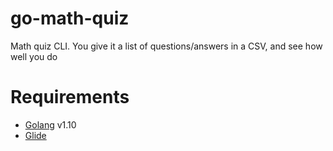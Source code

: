 # go-math-quiz
Math quiz CLI. You give it a list of questions/answers in a CSV, and see how well you do

# Requirements
* [Golang](https://golang.org/) v1.10
* [Glide](https://glide.sh/)

